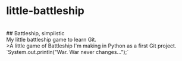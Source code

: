 # little-battleship
<br>
## Battleship, simplistic
<br>
My little battleship game to learn Git.
<br>
>A little game of Battleship I'm making in Python as a first Git project.
<br>
`System.out.println("War. War never changes...");`
